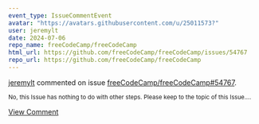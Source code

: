 ```yaml
---
event_type: IssueCommentEvent
avatar: "https://avatars.githubusercontent.com/u/25011573?"
user: jeremylt
date: 2024-07-06
repo_name: freeCodeCamp/freeCodeCamp
html_url: https://github.com/freeCodeCamp/freeCodeCamp/issues/54767
repo_url: https://github.com/freeCodeCamp/freeCodeCamp
---
```


<a href='https://github.com/jeremylt' target='_blank'>jeremylt</a> commented on issue <a href='https://github.com/freeCodeCamp/freeCodeCamp/issues/54767' target='_blank'>freeCodeCamp/freeCodeCamp#54767</a>.

<small>No, this Issue has nothing to do with other steps. Please keep to the topic of this Issue....</small>

<a href='https://github.com/freeCodeCamp/freeCodeCamp/issues/54767' target='_blank'>View Comment</a>